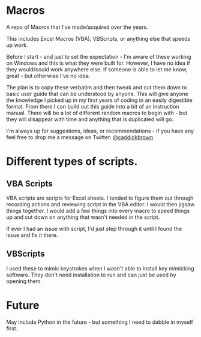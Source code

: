 # Macros
A repo of Macros that I've made/acquired over the years.

This includes Excel Macros (VBA), VBScripts, or anything else that speeds up work.

Before I start - and just to set the expectation - I'm aware of these working on Windows and this is what they were built for. However, I have no idea if they would/could work anywhere else. If someone is able to let me know, great - but otherwise I've no idea.

The plan is to copy these verbatim and then tweak and cut them down to basic user guide that can be understood by anyone. This will give anyone the knowledge I picked up in my first years of coding in an easily digestible format. From there I can build out this guide into a bit of an instruction manual. There will be a lot of different random macros to begin with - but they will disappear with time and anything that is duplicated will go.

I'm always up for suggestions, ideas, or recommendations - if you have any feel free to drop me a message on Twitter: [@caddickbrown](https://twitter.com/caddickbrown)

# Different types of scripts.

## VBA Scripts
VBA scripts are scripts for Excel sheets. I tended to figure them out through recording actions and reviewing script in the VBA editor. I would then jigsaw things together. I would add a few things into every macro to speed things up and cut down on anything that wasn't needed in the script.

If ever I had an issue with script, I'd just step through it until I found the issue and fix it there.

## VBScripts
I used these to mimic keystrokes when I wasn't able to install key mimicking software. They don't need installation to run and can just be used by opening them.

# Future
May include Python in the future - but something I need to dabble in myself first.
